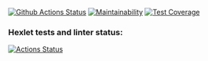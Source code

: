 [![Github Actions Status](https://github.com/DariaKharitonova/python-project-lvl2/workflows/Python%20CI/badge.svg)](https://github.com/DariaKharitonova/python-project-lvl2/actions)
[![Maintainability](https://api.codeclimate.com/v1/badges/0ff4b228a29585c0b927/maintainability)](https://codeclimate.com/github/DariaKharitonova/python-project-lvl2/maintainability)
[![Test Coverage](https://api.codeclimate.com/v1/badges/0ff4b228a29585c0b927/test_coverage)](https://codeclimate.com/github/DariaKharitonova/python-project-lvl2/test_coverage)

### Hexlet tests and linter status:

[![Actions Status](https://github.com/DariaKharitonova/python-project-lvl2/workflows/hexlet-check/badge.svg)](https://github.com/DariaKharitonova/python-project-lvl2/actions)
